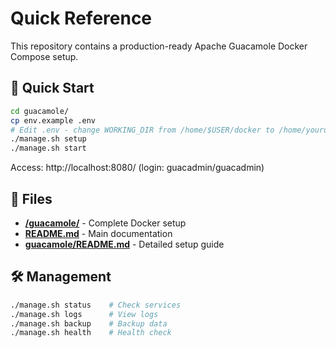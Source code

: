 # Quick Reference

This repository contains a production-ready Apache Guacamole Docker Compose setup.

## 🚀 Quick Start

```bash
cd guacamole/
cp env.example .env
# Edit .env - change WORKING_DIR from /home/$USER/docker to /home/yourusername/docker
./manage.sh setup
./manage.sh start
```

Access: http://localhost:8080/ (login: guacadmin/guacadmin)

## 📁 Files

- **[/guacamole/](./guacamole/)** - Complete Docker setup
- **[README.md](./README.md)** - Main documentation  
- **[guacamole/README.md](./guacamole/README.md)** - Detailed setup guide

## 🛠️ Management

```bash
./manage.sh status    # Check services
./manage.sh logs      # View logs  
./manage.sh backup    # Backup data
./manage.sh health    # Health check
```
